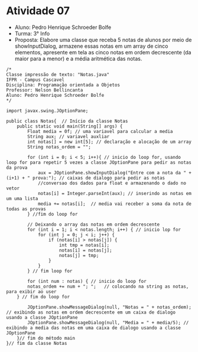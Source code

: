 # Atividade 07

* Aluno: Pedro Henrique Schroeder Bolfe
* Turma: 3° Info 
* Proposta: Elabore uma classe que receba 5 notas de alunos por meio de showInputDialog, armazene essas notas em um array
            de cinco elementos, apresente em tela as cinco notas em ordem decrescente (da maior para a menor) e a média
            aritmética das notas.
```
/*
Classe impressão de texto: "Notas.java"
IFPR - Campus Cascavel
Disciplina: Programação orientada a Objetos
Professor: Nelson Bellincanta
Aluno: Pedro Henrique Schroeder Bolfe
*/

import javax.swing.JOptionPane;

public class Notas{  // Início da classe Notas
	public static void main(String[] args) {
        Float media = 0f; // uma variavel para calcular a media
		String aux; // variavel auxliar
        int notas[] = new int[5]; // declaração e alocação de um array
        String notas_ordem = "";
        
        for (int i = 0; i < 5; i++){ // inicio do loop for, usando loop for para repetir 5 vezes a classe JOptionPane para pedir as notas da prova
            aux = JOptionPane.showInputDialog("Entre com a nota da " + (i+1) + " prova:"); // caixas de dialogo para pedir as notas
            //conversao dos dados para float e armazenando o dado no vetor
            notas[i] = Integer.parseInt(aux); // inserindo as notas em um uma lista
            media += notas[i];  // media vai receber a soma da nota de todas as provas
        } //fim do loop for 

        // Deixando o array das notas em ordem decrescente
        for (int i = 1; i < notas.length; i++) { // inicio lop for
            for (int j = 0; j < i; j++) {
                if (notas[i] > notas[j]) {
                    int tmp = notas[i];
                    notas[i] = notas[j];
                    notas[j] = tmp;
                }
            }
        } // fim loop for

        for (int num : notas) { // inicio do loop for 
		notas_ordem += num + "; ";   // colocando na string as notas, para exibir ao user
	} // fim do loop for

        JOptionPane.showMessageDialog(null, "Notas = " + notas_ordem); // exibindo as notas em ordem decrescente em um caixa de dialogo usando a classe JOptionPane 
        JOptionPane.showMessageDialog(null, "Media = " + media/5); // exibindo a media das notas em uma caixa de dialogo usando a classe JOptionPane 
	}// fim do método main
}// fim da classe Notas
